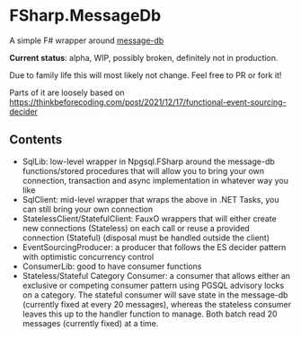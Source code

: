 # FSharp.MessageDb

A simple F# wrapper around [message-db](https://github.com/message-db/message-db)

**Current status**: alpha, WIP, possibly broken, definitely not in production.

Due to family life this will most likely not change. Feel free to PR or fork it!

Parts of it are loosely based on https://thinkbeforecoding.com/post/2021/12/17/functional-event-sourcing-decider

## Contents

- SqlLib: low-level wrapper in Npgsql.FSharp around the message-db functions/stored procedures that will allow you to bring your own connection, transaction and async implementation in whatever way you like
- SqlClient: mid-level wrapper that wraps the above in .NET Tasks, you can still bring your own connection
- StatelessClient/StatefulClient: FauxO wrappers that will either create new connections (Stateless) on each call or reuse a provided connection (Stateful) (disposal must be handled outside the client)
- EventSourcingProducer: a producer that follows the ES decider pattern with optimistic concurrency control
- ConsumerLib: good to have consumer functions
- Stateless/Stateful Category Consumer: a consumer that allows either an exclusive or competing consumer pattern using PGSQL advisory locks on a category. The stateful consumer will save state in the message-db (currently fixed at every 20 messages), whereas the stateless consumer leaves this up to the handler function to manage. Both batch read 20 messages (currently fixed) at a time.
